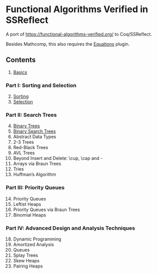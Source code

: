 # Functional Algorithms Verified in SSReflect

A port of https://functional-algorithms-verified.org/ to Coq/SSReflect.

Besides Mathcomp, this also requires the [Equations](https://mattam82.github.io/Coq-Equations/) plugin.

## Contents

1. [Basics](src/basics.v)
### Part I: Sorting and Selection
2. [Sorting](src/sorting.v)
3. [Selection](src/selection.v)
### Part II: Search Trees
4. [Binary Trees](src/bintree.v)
5. [Binary Search Trees](src/bst.v)
6. Abstract Data Types
7. 2-3 Trees
8. Red-Black Trees
9. AVL Trees
10. Beyond Insert and Delete: \cup, \cap and -
11. Arrays via Braun Trees
12. Tries
13. Huffman’s Algorithm
### Part III: Priority Queues
14. Priority Queues
15. Leftist Heaps
16. Priority Queues via Braun Trees
17. Binomial Heaps
### Part IV: Advanced Design and Analysis Techniques
18. Dynamic Programming
19. Amortized Analysis
20. Queues
21. Splay Trees
22. Skew Heaps
23. Pairing Heaps
